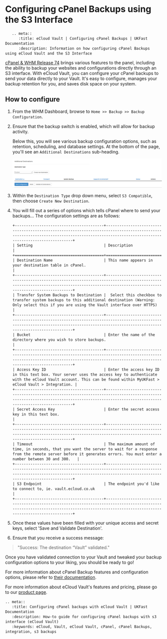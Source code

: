 # Configuring cPanel Backups using the S3 Interface

```eval_rst
   .. meta::
      :title: eCloud Vault | Configuring cPanel Backups | UKFast Documentation
      :description: Information on how configuring cPanel Backups using eCloud Vault and the S3 Interface

```

[cPanel & WHM Release 74](https://documentation.cpanel.net/display/74Docs/74+Release+Notes#id-74ReleaseNotes-NewS3%E2%84%A2CompatibledestinationtypeinWHM'sBackupConfigurationinterface) brings various features to the panel, including the ability to backup your websites and configurations directly through an S3 interface. With eCloud Vault, you can configure your cPanel backups to send your data directly to your Vault. It's easy to configure, manages your backup retention for you, and saves disk space on your system.

## How to configure

1. From the WHM Dashboard, browse to `Home >> Backup >> Backup Configuration`.

2. Ensure that the backup switch is enabled, which will allow for backup activity.

    Below this, you will see various backup configuration options, such as retention, scheduling, and database settings. At the bottom of the page, you'll see an `Additional Destinations` sub-heading.

    ![additionaldest](../files/additionaldest.png)

3. Within the `Destination Type` drop down menu, select `S3 Compatible`, then choose `Create New Destination`.

4. You will fill out a series of options which tells cPanel where to send your backups... The configuration settings are as follows:

    ```eval_rst
    +----------------------------------------+------------------------------------------------------------------------------------------------------------------------------------------------------------------------------------------+
    | Setting                                | Description                                                                                                                                                                              |
    +========================================+==========================================================================================================================================================================================+
    | Destination Name                       | This name appears in your destination table in cPanel.                                                                                                                                   |
    +----------------------------------------+------------------------------------------------------------------------------------------------------------------------------------------------------------------------------------------+
    | Transfer System Backups to Destination |  Select this checkbox to transfer system backups to this additional destination (Warning: Only select this if you are using the Vault interface over HTTPS)                              |
    +----------------------------------------+------------------------------------------------------------------------------------------------------------------------------------------------------------------------------------------+
    | Bucket                                 | Enter the name of the directory where you wish to store backups.                                                                                                                         |
    +----------------------------------------+------------------------------------------------------------------------------------------------------------------------------------------------------------------------------------------+
    | Access Key ID                          | Enter the access key ID in this text box. Your server uses the access key to authenticate with the eCloud Vault account. This can be found within MyUKFast > eCloud Vault > Integration. |
    +----------------------------------------+------------------------------------------------------------------------------------------------------------------------------------------------------------------------------------------+
    | Secret Access Key                      | Enter the secret access key in this text box.                                                                                                                                            |
    +----------------------------------------+------------------------------------------------------------------------------------------------------------------------------------------------------------------------------------------+
    | Timeout                                | The maximum amount of time, in seconds, that you want the server to wait for a response from the remote server before it generates errors. You must enter a number between 30 and 300.   |
    +----------------------------------------+------------------------------------------------------------------------------------------------------------------------------------------------------------------------------------------+
    | S3 Endpoint                            | The endpoint you'd like to connect to, ie. vault.ecloud.co.uk                                                                                                                            |
    +----------------------------------------+------------------------------------------------------------------------------------------------------------------------------------------------------------------------------------------+
    ```

5. Once these values have been filled with your unique access and secret keys, select 'Save and Validate Destination'. 

6. Ensure that you receive a success message:

>  "Success: The destination “Vault” validated."

Once you have validated connection to your Vault and tweaked your backup configuration options to your liking, you should be ready to go!

For more information about cPanel Backup features and configuration options, please refer to [their documentation](https://documentation.cpanel.net/display/74Docs/Backup+Configuration#BackupConfiguration-Overview).

For more information about eCloud Vault's features and pricing, please go to our [product page](https://www.ukfast.co.uk/ecloud-vault.html).

```eval_rst
.. meta::
   :title: Configuring cPanel backups with eCloud Vault | UKFast Documentation
   :description: How-to guide for configuring cPanel backups with s3 interface (eCloud Vault)
   :keywords: eCloud, Vault, eCloud Vault, cPanel, cPanel Backups, integration, s3 backups
```
